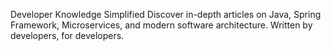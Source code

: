 Developer Knowledge
Simplified
Discover in-depth articles on Java, Spring Framework, Microservices, and modern software architecture. Written by developers, for developers.